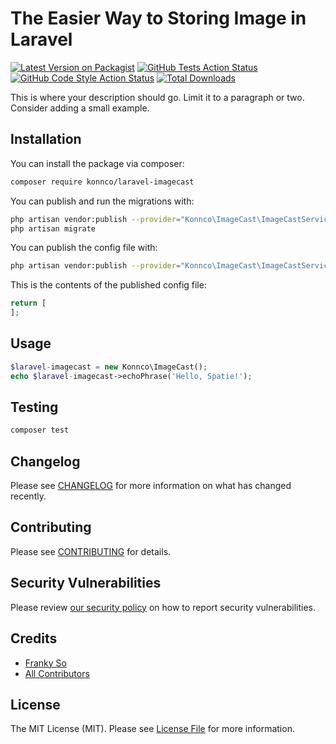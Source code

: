 # The Easier Way to Storing Image in Laravel

[![Latest Version on Packagist](https://img.shields.io/packagist/v/konnco/laravel-imagecast.svg?style=flat-square)](https://packagist.org/packages/konnco/laravel-imagecast)
[![GitHub Tests Action Status](https://img.shields.io/github/workflow/status/konnco/laravel-imagecast/run-tests?label=tests)](https://github.com/konnco/laravel-imagecast/actions?query=workflow%3Arun-tests+branch%3Amain)
[![GitHub Code Style Action Status](https://img.shields.io/github/workflow/status/konnco/laravel-imagecast/Check%20&%20fix%20styling?label=code%20style)](https://github.com/konnco/laravel-imagecast/actions?query=workflow%3A"Check+%26+fix+styling"+branch%3Amain)
[![Total Downloads](https://img.shields.io/packagist/dt/konnco/laravel-imagecast.svg?style=flat-square)](https://packagist.org/packages/konnco/laravel-imagecast)

This is where your description should go. Limit it to a paragraph or two. Consider adding a small example.

## Installation

You can install the package via composer:

```bash
composer require konnco/laravel-imagecast
```

You can publish and run the migrations with:

```bash
php artisan vendor:publish --provider="Konnco\ImageCast\ImageCastServiceProvider" --tag="laravel-imagecast-migrations"
php artisan migrate
```

You can publish the config file with:
```bash
php artisan vendor:publish --provider="Konnco\ImageCast\ImageCastServiceProvider" --tag="laravel-imagecast-config"
```

This is the contents of the published config file:

```php
return [
];
```

## Usage

```php
$laravel-imagecast = new Konnco\ImageCast();
echo $laravel-imagecast->echoPhrase('Hello, Spatie!');
```

## Testing

```bash
composer test
```

## Changelog

Please see [CHANGELOG](CHANGELOG.md) for more information on what has changed recently.

## Contributing

Please see [CONTRIBUTING](.github/CONTRIBUTING.md) for details.

## Security Vulnerabilities

Please review [our security policy](../../security/policy) on how to report security vulnerabilities.

## Credits

- [Franky So](https://github.com/konnco)
- [All Contributors](../../contributors)

## License

The MIT License (MIT). Please see [License File](LICENSE.md) for more information.
